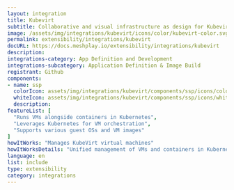 ```yaml
---
layout: integration
title: Kubevirt
subtitle: Collaborative and visual infrastructure as design for Kubevirt
image: /assets/img/integrations/kubevirt/icons/color/kubevirt-color.svg
permalink: extensibility/integrations/kubevirt
docURL: https://docs.meshplay.io/extensibility/integrations/kubevirt
description: 
integrations-category: App Definition and Development
integrations-subcategory: Application Definition & Image Build
registrant: Github
components: 
- name: ssp
  colorIcon: assets/img/integrations/kubevirt/components/ssp/icons/color/ssp-color.svg
  whiteIcon: assets/img/integrations/kubevirt/components/ssp/icons/white/ssp-white.svg
  description: 
featureList: [
  "Runs VMs alongside containers in Kubernetes",
  "Leverages Kubernetes for VM orchestration",
  "Supports various guest OSs and VM images"
]
howItWorks: "Manages KubeVirt virtual machines"
howItWorksDetails: "Unified management of VMs and containers in Kubernetes"
language: en
list: include
type: extensibility
category: integrations
---
```

